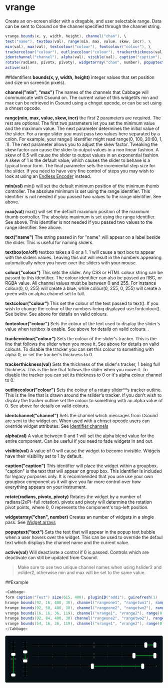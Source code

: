 # vrange

Create an on-screen slider with a dragable, and user selectable range. Data can be sent to Csound on the channel specified through the channel string.  


```csharp
vrange bounds(x, y, width, height), channel("chan"), \
text("name"), textbox(val), range(min, max, value, skew, incr), \
min(val), max(val), textcolour("colour"), fontcolour("colour"), \
trackercolour("colour"), outlinecolour("colour"), trackerthickness(val)
identchannel("channel"), alpha(val), visible(val), caption("caption"), \
rotate(radians, pivotx, pivoty), widgetarray("chan", number), popuptext("text") \
active(val)
```
<!--(End of syntax)/-->

##Identifiers
**bounds(x, y, width, height)** integer values that set position and size on screen(in pixels). 

**channel("min", "max")** The names of the channels that Cabbage will communicate with Csound on. The current value of this widget#s min and max can be retrieved in Csound using a chnget opcode, or can be set using a chnset opcode.  

**range(min, max, value, skew, incr)** the first 2 parameters are required. The rest are optional. The first two parameters let you set the minimum value and the maximum value. The next parameter determines the initial value of the slider. For a range slider you must pass two values here separated by a colon. For example, your range() identifier might read range(0, 100, 20:60, 1, .1). The next parameter allows you to adjust the skew factor. Tweaking the skew factor can cause the slider to output values in a non linear fashion. A skew of 0.5 will cause the slider to output values in an exponential fashion. A skew of 1 is the default value, which causes the slider to behave is a typical linear form. The final parameter sets the incremental step size for the slider. If you need to have very fine control of steps you may wish to look at using an [Endless Encoder](./encoder.md) instead. 

**min(val)** min() will set the default minimum position of the minimum thumb controller. The absolute minimum is set using the range identifier. This identifier is not needed if you passed two values to the range identifier. See above. 

**max(val)** max() will set the default maximum position of the maximum thumb controller. The absolute maximum is set using the range identifier. See above. This identifier is not needed if you passed two values to the range identifier. See above.  

**text("name")** The string passed in for "name" will appear on a label beside the slider. This is useful for naming sliders.   

**textbox(on/off)** textbox takes a 0 or a 1. 1 will cause a text box to appear with the sliders values. Leaving this out will result in the numbers appearing automatically when you hover over the sliders with your mouse.

**colour("colour")** This sets the slider. Any CSS or HTML colour string can be passed to this identifier. The colour identifier can also be passed an RBG, or RGBA value. All channel values must be between 0 and 255. For instance colour(0, 0, 255) will create a blue, while colour(0, 255, 0, 255) will create a green with an alpha channel set to full. 

**textcolour("colour")** This set the colour of the text passed to text(). If you wish to change the colour of the numbers being displayed use fontcolour(). See below. See above for details on valid colours. 

**fontcolour("colour")** Sets the colour of the text used to display the slider's value when textbox is enable. See above for details on valid colours. .

**trackercolour("colour")** Sets the colour of the slider's tracker. This is the line that follows the slider when you move it. See above for details on valid colours. To disable the tracker you can set this colour to something with alpha 0, or set the tracker's thickness to 0. 

**trackerthickness(val)** Sets the thickness of the slider's tracker, 1 being full thickness. This is the line that follows the slider when you move it. To disable the tracker you can set its thickness to 0 or it's alpha colour channel to 0. 

**outlinecolour("colour")** Sets the colour of a rotary slider**s tracker outline. This is the line that is drawn around the rslider's tracker. If you don't wish to display the tracker outline set the colour to something with an alpha value of 0. See above for details on valid colours.  

**identchannel("channel")** Sets the channel which messages from Csound are sent to the widget on. When used with a chnset opcode users can override widget attributes. See [Identifier channels](./identchannels.md) 

**alpha(val)** A value between 0 and 1 will set the alpha blend value for the entire component. Can be useful if you need to fade widgets in and out. 

**visible(val)** A value of 0 will cause the widget to become invisible. Widgets have their visibility set to 1 by default. 

**caption("caption")** This identifier will place the widget within a groupbox. "caption" is the text that will appear on group box. This identifier is included for legacy purposes only. It is recommended that you use use your own groupbox component as it will give you far more control over how everything appears on your instrument. 

**rotate(radians, pivotx, pivoty)** Rotates the widget by a number of radians(2xPI=full rotation). pivotx and pivoty will determine the rotation pivot points, where 0, 0 represents the component's top-left position. 

**widgetarray("chan", number)** Creates an number of widgets in a single pass. See [Widget arrays](./widget_arrays.md)

**popuptext("text")** Sets the text that will appear in the popup text bubble when a user hovers over the widget. This can be used to override the defaul text which displays the channel name and the current value. 

**active(val)** Will deactivate a control if 0 is passed. Controls which are deactivate can still be updated from Csound.

<!--(End of identifiers)/-->

>Make sure to use two unique channel names when using hslider2 and vslider2, otherwise min and max will be set to the same value. 

##Example

```csharp
<Cabbage>
form caption("Test") size(615, 480), pluginID("add1"), guirefresh(1) 
hrange bounds(92, 16, 400, 30), channel("rangeone1", "rangetwo1"), range(-2000, 100, -100:100, 1, .001)
hrange bounds(92, 50, 400, 30), channel("rangeone2", "rangetwo2"), range(-2000, 100, -300:200, 1, .001)
vrange bounds(16, 16, 36, 119), channel("vrange1", "vrange2"), range(0, 300, 10:200, 1, 1)
hrange bounds(92, 84, 400, 30) channel("rangeone2", "rangetwo2"), range(-2000, 100, -1000:-100, 1, .001)
vrange bounds(54, 16, 36, 119), channel("vrange1", "vrange2"), range(0, 300, 0:100, 1, 1)
</Cabbage>
```

![](images/rangeSliders.png)
